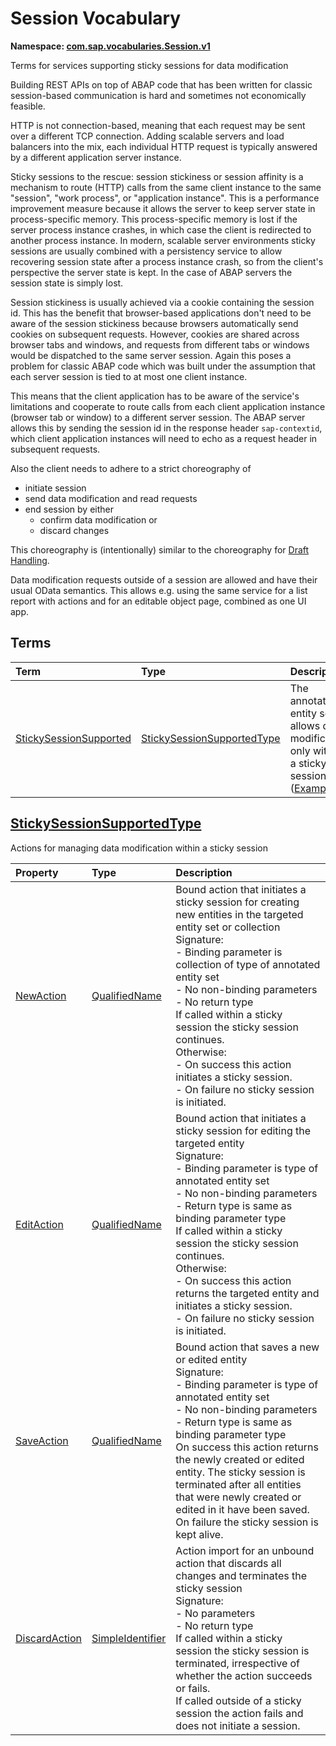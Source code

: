 # Session Vocabulary
**Namespace: [com.sap.vocabularies.Session.v1](Session.xml)**

Terms for services supporting sticky sessions for data modification


Building REST APIs on top of ABAP code that has been written for classic session-based communication is hard and sometimes not economically feasible.

HTTP is not connection-based, meaning that each request may be sent over a different TCP connection. 
Adding scalable servers and load balancers into the mix, each individual HTTP request is typically answered by a different application server instance.

Sticky sessions to the rescue: session stickiness or session affinity is a mechanism to route (HTTP) calls from the same client instance to the same "session", 
"work process", or "application instance".  This is a performance improvement measure because it allows the server to keep server state in process-specific memory.
This process-specific memory is lost if the server process instance crashes, in which case the client is redirected to another process instance.
In modern, scalable server environments sticky sessions are usually combined with a persistency service to allow recovering session state after 
a process instance crash, so from the client's perspective the server state is kept. In the case of ABAP servers the session state is simply lost.

Session stickiness is usually achieved via a cookie containing the session id. This has the benefit that browser-based applications don't need to be aware 
of the session stickiness because browsers automatically send cookies on subsequent requests. 
However, cookies are shared across browser tabs and windows, and requests from different tabs or windows would be dispatched to the same server session.
Again this poses a problem for classic ABAP code which was built under the assumption that each server session is tied to at most one client instance.

This means that the client application has to be aware of the service's limitations and cooperate to route calls from each client application instance (browser tab or window) 
to a different server session. The ABAP server allows this by sending the session id in the response header `sap-contextid`, 
which client application instances will need to echo as a request header in subsequent requests.

Also the client needs to adhere to a strict choreography of 
- initiate session
- send data modification and read requests
- end session by either
  - confirm data modification or
  - discard changes

This choreography is (intentionally) similar to the choreography for [Draft Handling](https://experience.sap.com/fiori-design-web/draft-handling/).

Data modification requests outside of a session are allowed and have their usual OData semantics.
This allows e.g. using the same service for a list report with actions and for an editable object page, 
combined as one UI app.
        


## Terms

Term|Type|Description
:---|:---|:----------
[StickySessionSupported](./Session.xml#L71:~:text=Name="-,StickySessionSupported,-")|[StickySessionSupportedType](#StickySessionSupportedType)|<a name="StickySessionSupported"></a>The annotated entity set allows data modification only within a sticky session ([Example](./Session.xml#L73))

## <a name="StickySessionSupportedType"></a>[StickySessionSupportedType](./Session.xml#L86:~:text=Name="-,StickySessionSupportedType,-")
Actions for managing data modification within a sticky session

Property|Type|Description
:-------|:---|:----------
[NewAction](./Session.xml#L88:~:text=Name="-,StickySessionSupportedType,-")|[QualifiedName](Common.md#QualifiedName)|Bound action that initiates a sticky session for creating new entities in the targeted entity set or collection<br>Signature:<br/>- Binding parameter is collection of type of annotated entity set<br/>- No non-binding parameters<br/>- No return type <br/>If called within a sticky session the sticky session continues. <br/>Otherwise:<br/>- On success this action initiates a sticky session.<br/>- On failure no sticky session is initiated.
[EditAction](./Session.xml#L108:~:text=Name="-,StickySessionSupportedType,-")|[QualifiedName](Common.md#QualifiedName)|Bound action that initiates a sticky session for editing the targeted entity<br>Signature:<br/>- Binding parameter is type of annotated entity set<br/>- No non-binding parameters<br/>- Return type is same as binding parameter type <br/>If called within a sticky session the sticky session continues. <br/>Otherwise:<br/>- On success this action returns the targeted entity and initiates a sticky session.<br/>- On failure no sticky session is initiated.
[SaveAction](./Session.xml#L128:~:text=Name="-,StickySessionSupportedType,-")|[QualifiedName](Common.md#QualifiedName)|Bound action that saves a new or edited entity<br>Signature:<br/>- Binding parameter is type of annotated entity set<br/>- No non-binding parameters<br/>- Return type is same as binding parameter type <br/>On success this action returns the newly created or edited entity. The sticky session is terminated after all entities that were newly created or edited in it have been saved. <br/>On failure the sticky session is kept alive.
[DiscardAction](./Session.xml#L144:~:text=Name="-,StickySessionSupportedType,-")|[SimpleIdentifier](Common.md#SimpleIdentifier)|Action import for an unbound action that discards all changes and terminates the sticky session<br>Signature:<br/>- No parameters<br/>- No return type <br/>If called within a sticky session the sticky session is terminated, irrespective of whether the action succeeds or fails. <br/>If called outside of a sticky session the action fails and does not initiate a session.
